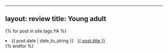 ---
layout: review
title: Young adult
--

{% for post in site.tags.YA %}
 <li><span>{{ post.date | date_to_string }}</span> &nbsp; <a href="{{ post.url }}">{{ post.title }}</a></li>
{% endfor %}
